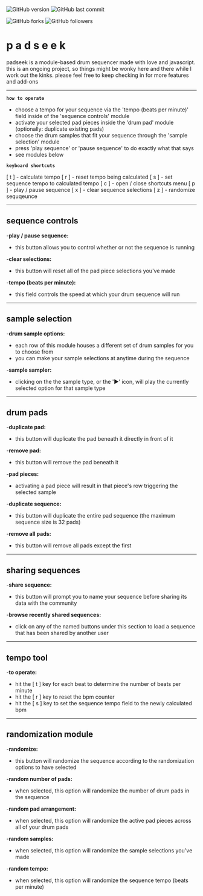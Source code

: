 ![GitHub version](https://img.shields.io/badge/version-alpha-red.svg) ![GitHub last commit](https://img.shields.io/github/last-commit/AaronChapman/padseek.svg)

![GitHub forks](https://img.shields.io/github/forks/AaronChapman/padseek.svg?style=social&label=Fork) ![GitHub followers](https://img.shields.io/github/followers/AaronChapman.svg?style=social&label=Follow)

# p a d s e e k

padseek is a module-based drum sequencer made with love and javascript. this is an ongoing project, so things might be wonky here and there while I work out the kinks. please feel free to keep checking in for more features and add-ons

---

**`how to operate`**

- choose a tempo for your sequence via the 'tempo (beats per minute)' field inside of the 'sequence controls' module
- activate your selected pad pieces inside the 'drum pad' module (optionally: duplicate existing pads)
- choose the drum samples that fit your sequence through the 'sample selection' module
- press 'play sequence' or 'pause sequence' to do exactly what that says
- see modules below

**`keyboard shortcuts`**

[ t ] - calculate tempo
[ r ] - reset tempo being calculated
[ s ] - set sequence tempo to calculated tempo
[ c ] - open / close shortcuts menu
[ p ] - play / pause sequence
[ x ] - clear sequence selections
[ z ] - randomize sequqeunce

---
## sequence controls


-**play / pause sequence:**
- this button allows you to control whether or not the sequence is running

-**clear selections:**
- this button will reset all of the pad piece selections you've made

-**tempo (beats per minute):**
- this field controls the speed at which your drum sequence will run

---
## sample selection


-**drum sample options:**
- each row of this module houses a different set of drum samples for you to choose from
- you can make your sample selections at anytime during the sequence

-**sample sampler:**
- clicking on the the sample type, or the '▶' icon, will play the currently selected option for that sample type


---
## drum pads


-**duplicate pad:**
- this button will duplicate the pad beneath it directly in front of it

-**remove pad:**
- this button will remove the pad beneath it

-**pad pieces:**
- activating a pad piece will result in that piece's row triggering the selected sample

-**duplicate sequence:**
- this button will duplicate the entire pad sequence (the maximum sequence size is 32 pads)

-**remove all pads:**
- this button will remove all pads except the first


---
## sharing sequences


-**share sequence:**
- this button will prompt you to name your sequence before sharing its data with the community

-**browse recently shared sequences:**
- click on any of the named buttons under this section to load a sequence that has been shared by another user


---
## tempo tool


-**to operate:**
- hit the [ t ] key for each beat to determine the number of beats per minute
- hit the [ r ] key to reset the bpm counter
- hit the [ s ] key to set the sequence tempo field to the newly calculated bpm


---
## randomization module


-**randomize:**
- this button will randomize the sequence according to the randomization options to have selected

-**random number of pads:**
- when selected, this option will randomize the number of drum pads in the sequence

-**random pad arrangement:**
- when selected, this option will randomize the active pad pieces across all of your drum pads

-**random samples:**
- when selected, this option will randomize the sample selections you've made

-**random tempo:**
- when selected, this option will randomize the sequence tempo (beats per minute)

